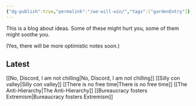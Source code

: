 ```yaml
---
{"dg-publish":true,"permalink":"/we-will-win/","tags":["gardenEntry"]}
---
```



This is a blog about ideas.
Some of these might hurt you, some of them might soothe you.

(Yes, there will be more optimistic notes soon.)

## Latest

[[No, Discord, I am not chilling\|No, Discord, I am not chilling]]
[[Silly con valley\|Silly con valley]]
[[There is no free time\|There is no free time]]
[[The Anti-Hierarchy\|The Anti-Hierarchy]]
[[Bureaucracy fosters Extremism\|Bureaucracy fosters Extremism]]